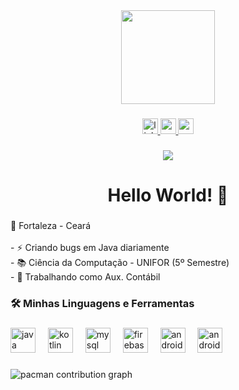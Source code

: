 <div align="center">
  <img height="150" src="https://media.giphy.com/media/M9gbBd9nbDrOTu1Mqx/giphy.gif"  />
</div>

###

<div align="center">
  <a href="https://www.linkedin.com/in/italocards/" target="_blank">
    <img src="https://img.shields.io/static/v1?message=LinkedIn&logo=linkedin&label=&color=0077B5&logoColor=white&labelColor=&style=for-the-badge" height="25" alt="linkedin logo"  />
  </a>
  <a href="https://italocards.github.io/portifolio-web/" target="_blank">
    <img src="https://img.shields.io/static/v1?message=Portfolio&logo=matrix&label=&color=000000&logoColor=&labelColor=&style=for-the-badge" height="25" alt="matrix logo"  />
  </a>
  <a href="mailto:joaoitalo5002@gmail.com" target="_blank">
    <img src="https://img.shields.io/static/v1?message=Gmail&logo=gmail&label=&color=D14836&logoColor=white&labelColor=&style=for-the-badge" height="25" alt="gmail logo"  />
  </a>
</div>

###

<div align="center">
  <img src="https://visitor-badge.laobi.icu/badge?page_id=italocards.italocards&"  />
</div>

###

<h1 align="center">Hello World! 👋</h1>

###

<p align="left">📍 Fortaleza - Ceará<br><br>- ⚡ Criando bugs em Java diariamente<br>- 📚 Ciência da Computação - UNIFOR (5º Semestre)<br>- 🔭 Trabalhando como Aux. Contábil</p>

###

<h3 align="left">🛠 Minhas Linguagens e Ferramentas</h3>

###

<div align="left">
  <img src="https://cdn.jsdelivr.net/gh/devicons/devicon/icons/java/java-original.svg" height="40" alt="java logo"  />
  <img width="12" />
  <img src="https://cdn.jsdelivr.net/gh/devicons/devicon/icons/kotlin/kotlin-original.svg" height="40" alt="kotlin logo"  />
  <img width="12" />
  <img src="https://cdn.jsdelivr.net/gh/devicons/devicon/icons/mysql/mysql-original.svg" height="40" alt="mysql logo"  />
  <img width="12" />
  <img src="https://cdn.jsdelivr.net/gh/devicons/devicon/icons/firebase/firebase-plain.svg" height="40" alt="firebase logo"  />
  <img width="12" />
  <img src="https://cdn.jsdelivr.net/gh/devicons/devicon/icons/android/android-original.svg" height="40" alt="android logo"  />
  <img width="12" />
  <img src="https://cdn.jsdelivr.net/gh/devicons/devicon/icons/androidstudio/androidstudio-original.svg" height="40" alt="androidstudio logo"  />
</div>

###

<picture>
  <source media="(prefers-color-scheme: dark)" srcset="https://raw.githubusercontent.com/italocards/italocards/output/pacman-contribution-graph-dark.svg">
  <source media="(prefers-color-scheme: light)" srcset="https://raw.githubusercontent.com/italocards/italocards/output/pacman-contribution-graph.svg">
  <img alt="pacman contribution graph" src="https://raw.githubusercontent.com/italocards/italocards/output/pacman-contribution-graph.svg">
</picture>

###
